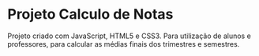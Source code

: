 # Projeto Calculo de Notas
 Projeto criado com JavaScript, HTML5 e CSS3. Para utilização de alunos e professores, para calcular as médias finais dos trimestres e semestres.
